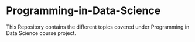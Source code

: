 # Programming-in-Data-Science

This Repository contains the different topics covered under Programming in Data Science course project. 
